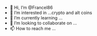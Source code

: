 - 👋 Hi, I’m @Francel86
- 👀 I’m interested in ...crypto and alt coins
- 🌱 I’m currently learning ...
- 💞️ I’m looking to collaborate on ...
- 📫 How to reach me ...

<!---
Francel86/Francel86 is a ✨ special ✨ repository because its `README.md` (this file) appears on your GitHub profile.
You can click the Preview link to take a look at your changes.
--->
